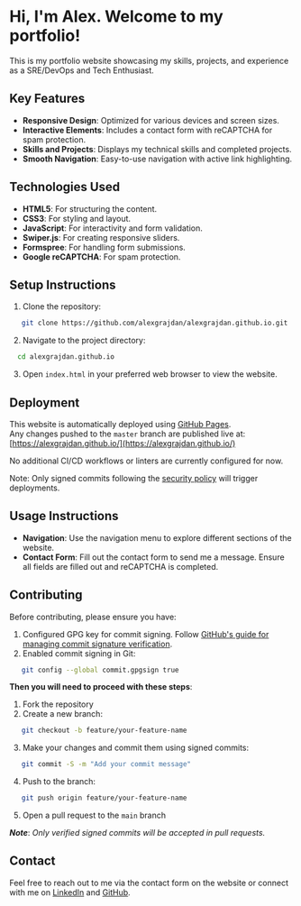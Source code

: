 # Hi, I'm Alex. Welcome to my portfolio!

This is my portfolio website showcasing my skills, projects, and experience as a SRE/DevOps and Tech Enthusiast.

## Key Features
- **Responsive Design**: Optimized for various devices and screen sizes.
- **Interactive Elements**: Includes a contact form with reCAPTCHA for spam protection.
- **Skills and Projects**: Displays my technical skills and completed projects.
- **Smooth Navigation**: Easy-to-use navigation with active link highlighting.

## Technologies Used
- **HTML5**: For structuring the content.
- **CSS3**: For styling and layout.
- **JavaScript**: For interactivity and form validation.
- **Swiper.js**: For creating responsive sliders.
- **Formspree**: For handling form submissions.
- **Google reCAPTCHA**: For spam protection.

## Setup Instructions
1. Clone the repository:
```sh
   git clone https://github.com/alexgrajdan/alexgrajdan.github.io.git
```
2. Navigate to the project directory:
 ```sh
   cd alexgrajdan.github.io
```
3. Open `index.html` in your preferred web browser to view the website.

## Deployment

This website is automatically deployed using [GitHub Pages](https://pages.github.com/).  
Any changes pushed to the `master` branch are published live at:  
[https://alexgrajdan.github.io/](https://alexgrajdan.github.io/)

No additional CI/CD workflows or linters are currently configured for now.

Note: Only signed commits following the [security policy](SECURITY.md) will trigger deployments.

## Usage Instructions
- **Navigation**: Use the navigation menu to explore different sections of the website.
- **Contact Form**: Fill out the contact form to send me a message. Ensure all fields are filled out and reCAPTCHA is completed.

## Contributing
Before contributing, please ensure you have:
1. Configured GPG key for commit signing. Follow [GitHub's guide for managing commit signature verification](https://docs.github.com/en/authentication/managing-commit-signature-verification/about-commit-signature-verification).
2. Enabled commit signing in Git:
```sh
   git config --global commit.gpgsign true
```
**Then you will need to proceed with these steps**:
1. Fork the repository
2. Create a new branch:
```sh
   git checkout -b feature/your-feature-name
```
3. Make your changes and commit them using signed commits:
```sh
   git commit -S -m "Add your commit message"
```
4. Push to the branch:
```sh
   git push origin feature/your-feature-name
```
5. Open a pull request to the `main` branch

***Note***: *Only verified signed commits will be accepted in pull requests.*

## Contact
Feel free to reach out to me via the contact form on the website or connect with me on [LinkedIn](https://www.linkedin.com/in/alexandru-grăjdan-542a29205) and [GitHub](https://github.com/alexgrajdan).